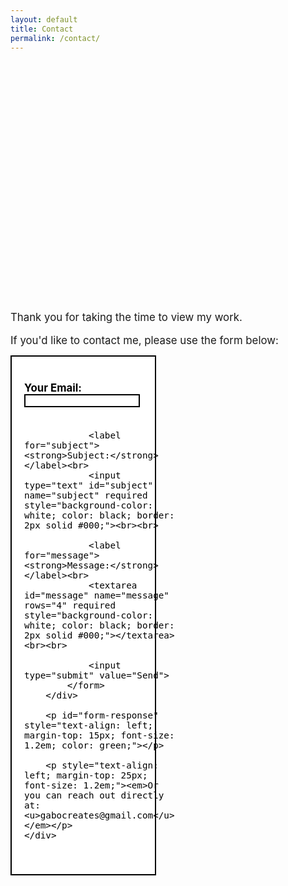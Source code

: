 ```yaml
---
layout: default
title: Contact
permalink: /contact/
---
```


<div style="display: flex; flex-direction: column; justify-content: flex-start; align-items: flex-start; height: 80vh; padding-top: 10vh; padding-right: 6.25%;">
    <span style="font-size: 1.2em;">Thank you for taking the time to view my work.</span>
    <span style="font-size: 1.2em; margin-top: 1em;">If you'd like to contact me, please use the form below:</span>
    <div style="border: 2px solid #000; padding: 20px; width: 40%; background-color: #FFFFFF; color: black; margin-top: 1em;">
        <div style="display: flex; justify-content: flex-start; margin-top: 20px;">
            <form id="contact-form" action="https://formspree.io/f/xblgrbpw" method="POST" style="font-size: 1.2em;">
                <label for="email"><strong>Your Email:</strong></label><br>
                <input type="email" id="email" name="email" required style="background-color: white; color: black; border: 2px solid #000;"><br><br>
                
                <label for="subject"><strong>Subject:</strong></label><br>
                <input type="text" id="subject" name="subject" required style="background-color: white; color: black; border: 2px solid #000;"><br><br>
                
                <label for="message"><strong>Message:</strong></label><br>
                <textarea id="message" name="message" rows="4" required style="background-color: white; color: black; border: 2px solid #000;"></textarea><br><br>
                
                <input type="submit" value="Send">
            </form>
        </div>

        <p id="form-response" style="text-align: left; margin-top: 15px; font-size: 1.2em; color: green;"></p>

        <p style="text-align: left; margin-top: 25px; font-size: 1.2em;"><em>Or you can reach out directly at: <u>gabocreates@gmail.com</u></em></p>
    </div>
</div>

<script>
document.getElementById("contact-form").addEventListener("submit", async function(event) {
    event.preventDefault(); // Prevent default form submission
    const form = event.target;
    const formData = new FormData(form);

    try {
        const response = await fetch(form.action, {
            method: "POST",
            body: formData,
            headers: { "Accept": "application/json" }
        });

        if (response.ok) {
            document.getElementById("form-response").innerText = "Thank you! Your message has been sent.";
            form.reset();
        } else {
            document.getElementById("form-response").innerText = "Oops! There was an error submitting the form.";
        }
    } catch (error) {
        document.getElementById("form-response").innerText = "Something went wrong. Please try again.";
    }
});
</script>

